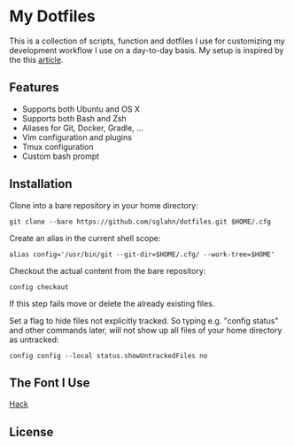 # My Dotfiles
This is a collection of scripts, function and dotfiles I use for customizing my development workflow I use on a day-to-day basis.
My setup is inspired by the this [article](http://developer.atlassian.com/blog/2016/02/best-way-to-store-dotfiles-git-bare-repo/).

## Features
- Supports both Ubuntu and OS X
- Supports both Bash and Zsh
- Aliases for Git, Docker, Gradle, ...
- Vim configuration and plugins
- Tmux configuration
- Custom bash prompt

## Installation
Clone into a bare repository in your home directory:
```
git clone --bare https://github.com/sglahn/dotfiles.git $HOME/.cfg
```
Create an alias in the current shell scope:
```
alias config='/usr/bin/git --git-dir=$HOME/.cfg/ --work-tree=$HOME'
```
Checkout the actual content from the bare repository:
```
config checkout
```
If this step fails move or delete the already existing files.

Set a flag to hide files not explicitly tracked. So typing e.g. "config status" and other commands later, will not show up all files of your home directory as untracked:
```
config config --local status.showUntrackedFiles no
```

## The Font I Use
[Hack](http://sourcefoundry.org/hack/)

## License
